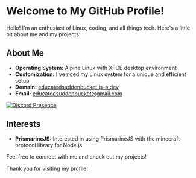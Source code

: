 # Welcome to My GitHub Profile!

Hello! I'm an enthusiast of Linux, coding, and all things tech. Here's a little bit about me and my projects:

## About Me

- **Operating System:** Alpine Linux with XFCE desktop environment
- **Customization:** I've riced my Linux system for a unique and efficient setup
- **Domain:** [educatedsuddenbucket.is-a.dev](https://educatedsuddenbucket.is-a.dev)
- **Email:** [educatedsuddenbucket@gmail.com](mailto:educatedsuddenbucket@gmail.com)

[![Discord Presence](https://lanyard.cnrad.dev/api/1167825360151380032)](https://discord.com/users/1167825360151380032)

## Interests
- **PrismarineJS:** Interested in using PrismarineJS with the minecraft-protocol library for Node.js

Feel free to connect with me and check out my projects!

Thank you for visiting my profile!
